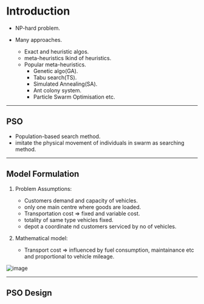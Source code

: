 # Introduction

- NP-hard problem.

- Many approaches.
  - Exact and heuristic algos.
  - meta-heuristics lkind of heuristics.
  - Popular meta-heuristics.
    - Genetic algo(GA).
    - Tabu search(TS).
    - Simulated Annealing(SA).
    - Ant colony system.
    - Particle Swarm Optimisation etc.

---

## PSO

- Population-based search method.
- imitate the physical movement of individuals in swarm as searching method.

---

## Model Formulation

1. Problem Assumptions:

    - Customers demand and capacity of vehicles.
    - only one main centre where goods are loaded.
    - Transportation cost => fixed and variable cost.
    - totality of same type vehicles fixed.
    - depot a coordinate nd customers serviced by no of vehicles.

2. Mathematical model:

    - Transport cost => influenced by fuel consumption, maintainance etc and proportional to vehicle mileage.

![image](./Snips/pso1.png)

---

## PSO Design

